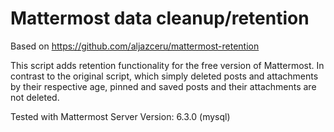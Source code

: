 # Mattermost data cleanup/retention
Based on https://github.com/aljazceru/mattermost-retention

This script adds retention functionality for the free version of Mattermost. In contrast to the original script, which simply deleted posts and attachments by their respective age, pinned and saved posts and their attachments are not deleted.

Tested with Mattermost Server Version: 6.3.0 (mysql)
